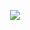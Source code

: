 <p align="center">
  <a href="https://skillicons.dev">
    <img src="https://skillicons.dev/icons?i=react,tailwindcss,ts,next,nodejs,python,threejs,vercel,vscode,docker,figma,ai,blender,ableton&theme=light" />
  </a>
</p>
